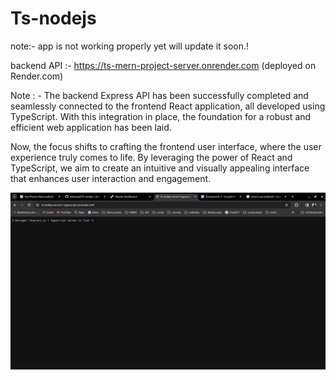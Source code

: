 # Ts-nodejs


note:- app is not working properly yet will update it soon.!

backend API :- https://ts-mern-project-server.onrender.com (deployed on Render.com)

Note : - The backend Express API has been successfully completed and seamlessly connected to the frontend React application, all developed using TypeScript. With this integration in place, the foundation for a robust and efficient web application has been laid.

Now, the focus shifts to crafting the frontend user interface, where the user experience truly comes to life. By leveraging the power of React and TypeScript, we aim to create an intuitive and visually appealing interface that enhances user interaction and engagement.

![ss1](ss/ts-node1.png)
<!-- ![ss2](ss/mern2.png) -->


